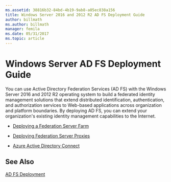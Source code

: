 ```yaml
---
ms.assetid: 38816b32-84bd-4b19-9ab8-a05ec838a156
title: Windows Server 2016 and 2012 R2 AD FS Deployment Guide
author: billmath
ms.author: billmath
manager: femila
ms.date: 05/31/2017
ms.topic: article
---
```


# Windows Server AD FS Deployment Guide


You can use Active Directory Federation Services \(AD FS\) with the  Windows Server 2016 and 2012 R2  operating system to build a federated identity management solutions that extend distributed identification, authentication, and authorization services to Web\-based applications across organization and platform boundaries. By deploying AD FS, you can extend your organization's existing identity management capabilities to the Internet.

-   [Deploying a Federation Server Farm](Deploying-a-Federation-Server-Farm.md)

-   [Deploying Federation Server Proxies](Deploying-Federation-Server-Proxies.md)

-   [Azure Active Directory Connect](Azure-Active-Directory-Connect.md)

## See Also
[AD FS Deployment](../../ad-fs/AD-FS-Deployment.md)



